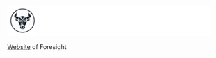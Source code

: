 <img src='Assets/Logos/bullai.png' height=70> <img src='Assets/Name/Foresight.png' height=70>


<a href = "https://harshj6301.github.io/Foresight-website/" target="blank_">  Website</a> of Foresight

